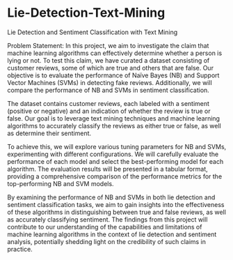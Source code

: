 # Lie-Detection-Text-Mining
Lie Detection and Sentiment Classification with Text Mining

Problem Statement:
In this project, we aim to investigate the claim that machine learning algorithms can effectively determine whether a person is lying or not. To test this claim, we have curated a dataset consisting of customer reviews, some of which are true and others that are false. Our objective is to evaluate the performance of Naïve Bayes (NB) and Support Vector Machines (SVMs) in detecting fake reviews. Additionally, we will compare the performance of NB and SVMs in sentiment classification.

The dataset contains customer reviews, each labeled with a sentiment (positive or negative) and an indication of whether the review is true or false. Our goal is to leverage text mining techniques and machine learning algorithms to accurately classify the reviews as either true or false, as well as determine their sentiment.

To achieve this, we will explore various tuning parameters for NB and SVMs, experimenting with different configurations. We will carefully evaluate the performance of each model and select the best-performing model for each algorithm. The evaluation results will be presented in a tabular format, providing a comprehensive comparison of the performance metrics for the top-performing NB and SVM models.

By examining the performance of NB and SVMs in both lie detection and sentiment classification tasks, we aim to gain insights into the effectiveness of these algorithms in distinguishing between true and false reviews, as well as accurately classifying sentiment. The findings from this project will contribute to our understanding of the capabilities and limitations of machine learning algorithms in the context of lie detection and sentiment analysis, potentially shedding light on the credibility of such claims in practice.






